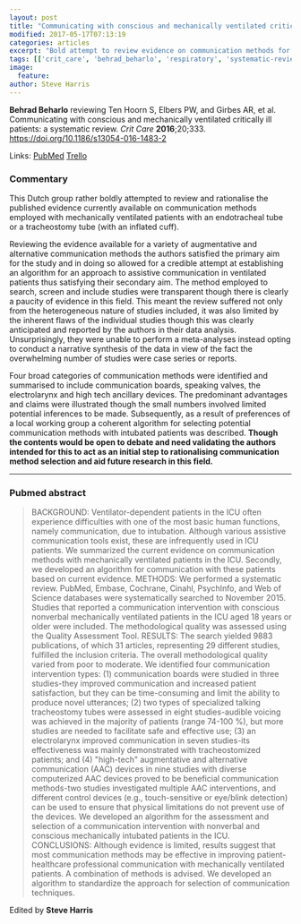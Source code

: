 ```yaml
---
layout: post
title: "Communicating with conscious and mechanically ventilated critically ill patients: a systematic review"
modified: 2017-05-17T07:13:19
categories: articles
excerpt: "Bold attempt to review evidence on communication methods for mechanically ventilated patients (Reviewed by Behrad Beharlo)"
tags: [['crit_care', 'behrad_beharlo', 'respiratory', 'systematic-review', 'communication']]
image:
  feature:
author: Steve Harris
---
```


__Behrad Beharlo__ reviewing Ten Hoorn S, Elbers PW, and Girbes AR, et al. Communicating with conscious and mechanically ventilated critically ill patients: a systematic review. _Crit Care_ **2016**;20;333. https://doi.org/10.1186/s13054-016-1483-2

Links: [PubMed](https://www.ncbi.nlm.nih.gov/pubmed/?term=27756433) [Trello](https://trello.com/c/3oSm6Utx)

### Commentary

This Dutch group rather boldly attempted to review and rationalise the published evidence currently available on communication methods employed with mechanically ventilated patients with an endotracheal tube or a tracheostomy tube (with an inflated cuff).

Reviewing the evidence available for a variety of augmentative and alternative communication methods the authors satisfied the primary aim for the study and in doing so allowed for a credible attempt at establishing an algorithm for an approach to assistive communication in ventilated patients thus satisfying their secondary aim. The method employed to search, screen and include studies were transparent though there is clearly a paucity of evidence in this field. This meant the review suffered not only from the heterogeneous nature of studies included, it was also limited by the inherent flaws of the individual studies  though this was clearly anticipated and reported by the authors in their data analysis. Unsurprisingly, they were unable to perform a meta-analyses instead opting to conduct a narrative synthesis of the data in view of the fact the overwhelming number of studies were case series or reports.

Four broad categories of communication methods were identified and summarised to include communication boards, speaking valves, the electrolarynx and high tech ancillary devices. The predominant advantages and claims were illustrated though the small numbers involved limited potential inferences to be made. Subsequently, as a result of preferences of a local working group a coherent algorithm for selecting potential communication methods with intubated patients was described. **Though the contents would be open to debate and need validating the authors intended for this to act as an initial step to rationalising communication method selection and aid future research in this field.**

---

### Pubmed abstract

> BACKGROUND: Ventilator-dependent patients in the ICU often experience difficulties with one of the most basic human functions, namely communication, due to intubation. Although various assistive communication tools exist, these are infrequently used in ICU patients. We summarized the current evidence on communication methods with mechanically ventilated patients in the ICU. Secondly, we developed an algorithm for communication with these patients based on current evidence. METHODS: We performed a systematic review. PubMed, Embase, Cochrane, Cinahl, PsychInfo, and Web of Science databases were systematically searched to November 2015. Studies that reported a communication intervention with conscious nonverbal mechanically ventilated patients in the ICU aged 18 years or older were included. The methodological quality was assessed using the Quality Assessment Tool. RESULTS: The search yielded 9883 publications, of which 31 articles, representing 29 different studies, fulfilled the inclusion criteria. The overall methodological quality varied from poor to moderate. We identified four communication intervention types: (1) communication boards were studied in three studies-they improved communication and increased patient satisfaction, but they can be time-consuming and limit the ability to produce novel utterances; (2) two types of specialized talking tracheostomy tubes were assessed in eight studies-audible voicing was achieved in the majority of patients (range 74-100 %), but more studies are needed to facilitate safe and effective use; (3) an electrolarynx improved communication in seven studies-its effectiveness was mainly demonstrated with tracheostomized patients; and (4) "high-tech" augmentative and alternative communication (AAC) devices in nine studies with diverse computerized AAC devices proved to be beneficial communication methods-two studies investigated multiple AAC interventions, and different control devices (e.g., touch-sensitive or eye/blink detection) can be used to ensure that physical limitations do not prevent use of the devices. We developed an algorithm for the assessment and selection of a communication intervention with nonverbal and conscious mechanically intubated patients in the ICU. CONCLUSIONS: Although evidence is limited, results suggest that most communication methods may be effective in improving patient-healthcare professional communication with mechanically ventilated patients. A combination of methods is advised. We developed an algorithm to standardize the approach for selection of communication techniques.

Edited by __Steve Harris__
